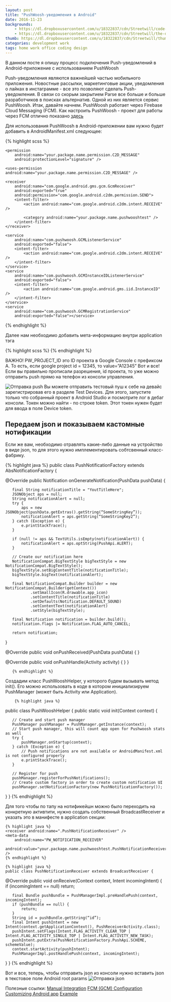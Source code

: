 ```yaml
---
layout: post
title: "PushWoosh-уведомления в Android"
date: 2016-11-23
backgrounds:
    - https://dl.dropboxusercontent.com/u/18322837/cdn/Streetwill/code-screen.jpg
    - https://dl.dropboxusercontent.com/u/18322837/cdn/Streetwill/the-desk.jpg
thumb: https://dl.dropboxusercontent.com/u/18322837/cdn/Streetwill/thumbs/coding.jpg
categories: development work
tags: home work office coding design
---
```

В данном посте я опишу процесс подключения Push-уведомлений в Android-приложение с использованием PushWoosh

Push-уведомления являются важнейшей частью мобильного приложения. Новостные рассылки, маркетинговые акции, уведомления о лайках в инстаграмме - все это позволяют сделать
Push-уведомления. В связи со скорым закрытием Parse все больше и больше разработчиков в поисках альтернатив. Одной из них является сервис PushWoosh. Итак, давайте начнем.
PushWoosh работает через Firebase Cloud Messaging (FCM). Как настроить PushWoosh -  проект для работы через FCM отлично показано [здесь](http://docs.pushwoosh.com/docs/fcm-configuration)

Для использования PushWoosh в Android-приложении вам нужно будет добавить в AndroidManifest.xml следующее:

{% highlight scss %}
<uses-permission android:name="android.permission.WAKE_LOCK" />
    <uses-permission android:name="your.package.name.pushwooshtest.permission.C2D_MESSAGE" />
    <uses-permission android:name="com.google.android.c2dm.permission.RECEIVE" />

    <permission
        android:name="your.package.name.permission.C2D_MESSAGE"
        android:protectionLevel="signature" />

    <uses-permission android:name="your.package.name.permission.C2D_MESSAGE" />

    <receiver
        android:name="com.google.android.gms.gcm.GcmReceiver"
        android:exported="true"
        android:permission="com.google.android.c2dm.permission.SEND">
        <intent-filter>
            <action android:name="com.google.android.c2dm.intent.RECEIVE" />

            <category android:name="your.package.name.pushwooshtest" />
        </intent-filter>
    </receiver>

    <service
        android:name="com.pushwoosh.GCMListenerService"
        android:exported="false">
        <intent-filter>
            <action android:name="com.google.android.c2dm.intent.RECEIVE" />
        </intent-filter>
    </service>
    <service
        android:name="com.pushwoosh.GCMInstanceIDListenerService"
        android:exported="false">
        <intent-filter>
            <action android:name="com.google.android.gms.iid.InstanceID" />
        </intent-filter>
    </service>
    <service
        android:name="com.pushwoosh.GCMRegistrationService"
        android:exported="false"></service>
{% endhighlight %}

Далее нам необходимо добавить мета-информацию внутри  application тэга

{% highlight scss %}
        <meta-data
            android:name="PW_APPID"
            android:value="XXXXX-XXXXX" />
        <meta-data
            android:name="PW_PROJECT_ID"
            android:value="A12345678991" />
 {% endhighlight %}

 ВАЖНО! PW_PROJECT_ID это ID проекта в Google Console c префиксом A. То есть, если google project id = 12345, то value=”A12345”
 Вот и все! Если вы правильно прописали разрешения, id проекта, то уже можно отправить push прямо на телефон из консоли управления.

 ![Отправка push](http://www.joshmorony.com/wp-content/uploads/2014/10/pw-control.png)
 Вы можете отправить тестовый пуш к себе на девайс зарегистрировав его в разделе Test Devices. Для этого, запустите только что собранный проект в Android Studio и посмотрите лог в дебаг консоли. Токен можно найти - по строке token. Этот токен нужен будет для ввода в поле Device token.

## Передаем  json и показываем кастомные нотификации

 Если же вам, необходимо отравлять какие-либо данные на устройство в виде json, то для этого нужно имплементировать собтсвенный класс-фабрику.

{% highlight java %}
 public class PushNotificationFactory extends AbsNotificationFactory {

   @Override
   public Notification onGenerateNotification(PushData pushData) {

       final String notificationTitle = "YoutTitleHere";
       JSONObject aps = null;
       String notificationAlert = null;
       try {
           aps = new JSONObject(pushData.getExtras().getString(“SomeStringKey”));
           notificationAlert = aps.getString(“SomeStringKey2”);
       } catch (Exception e) {
           e.printStackTrace();
       }

       if (null != aps && TextUtils.isEmpty(notificationAlert)) {
           notificationAlert = aps.optString(PushApi.ALERT);
       }

       // Create our notification here
       NotificationCompat.BigTextStyle bigTextStyle = new NotificationCompat.BigTextStyle();
       bigTextStyle.setBigContentTitle(notificationTitle);
       bigTextStyle.bigText(notificationAlert);

       final NotificationCompat.Builder builder = new NotificationCompat.Builder(getContext())
               .setSmallIcon(R.drawable.app_icon)
               .setContentTitle(notificationTitle)
               .setDefaults(Notification.DEFAULT_SOUND)
               .setContentText(notificationAlert)
               .setStyle(bigTextStyle);

       final Notification notification = builder.build();
       notification.flags |= Notification.FLAG_AUTO_CANCEL;

       return notification;
   }

   @Override
   public void onPushReceived(PushData pushData) {
   }

   @Override
   public void onPushHandle(Activity activity) {
   }
}

       {% endhighlight %}

Создадим класс PushWooshHelper, у которого будем вызывать  метод init(). Его можно использовать в коде в котором инициализируем PushManager (может быть Activity или Application).

		{% highlight java %}
public class PushWooshHelper {
   public static void init(Context context) {

       // Create and start push manager
       PushManager pushManager = PushManager.getInstance(context);
       // Start push manager, this will count app open for Pushwoosh stats as well
       try {
           pushManager.onStartup(context);
       } catch (Exception e) {
           // Push notifications are not available or AndroidManifest.xml is not configured properly
           e.printStackTrace();
       }

       // Register for push
       pushManager.registerForPushNotifications();
       // Create custom factory in order to create custom notification UI
       pushManager.setNotificationFactory(new PushNotificationFactory());
   }
}
		{% endhighlight %}

   Для того чтобы по тапу на нотификейшн можно было переходить на конкретную активтити, нужно создать собственный BroadcastReceiver и указать это в манифесте в application секции:

    {% highlight java %}
    <receiver android:name=".PushNotificationReceiver" />
	<meta-data
   		android:name="PW_NOTIFICATION_RECEIVER"
 		android:value="your.package.name.pushwooshtest.PushNotificationReceiver" />
    {% endhighlight %}

    {% highlight java %}
    public class PushNotificationReceiver extends BroadcastReceiver {

   @Override
   public void onReceive(Context context, Intent incomingIntent) {
       if (incomingIntent == null)
           return;

       final Bundle pushBundle = PushManagerImpl.preHandlePush(context, incomingIntent);
       if (pushBundle == null) {
           return;
       }
       String id = pushBundle.getString(“id”);
       final Intent pushIntent = new Intent(context.getApplicationContext(), PushReceiverActivity.class);
       pushIntent.setFlags(Intent.FLAG_ACTIVITY_CLEAR_TOP | Intent.FLAG_ACTIVITY_SINGLE_TOP | Intent.FLAG_ACTIVITY_NEW_TASK);
       pushIntent.putExtra(PushNotificationFactory.PushApi.SCHEME, schemeValue);
       context.startActivity(pushIntent);
       PushManagerImpl.postHandlePush(context, incomingIntent);
   }
}
   {% endhighlight %}

   Вот и все, теперь, чтобы отправить json из консоли нужно вставить json в текстовое поле Android root params 
   ![Отправка json](https://files.readme.io/irTvWOecTwiL25Rz1E7i_andr_sendpush.png)

   Полезные ссылки:
   [Manual Integration](http://docs.pushwoosh.com/docs/native-android-sdk)
   [FCM (GCM) Configuration](http://docs.pushwoosh.com/docs/fcm-configuration)
   [Customizing Android app](http://docs.pushwoosh.com/docs/androidmanifestxml-modifications#using-local-notifications-with-pushwoosh)
   [Example](http://www.programcreek.com/java-api-examples/index.php?source_dir=pushwoosh-native-samples-master/Android/src/com/pushwoosh/test/tags/sample/app/NotificationFactorySample.java)





